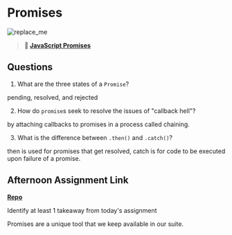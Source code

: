 # Promises

![replace_me](https://codeworks.blob.core.windows.net/public/assets/img/illustrations/placeholder.svg)

> **📖 [JavaScript Promises](https://codeworksacademy.com/fs-student-guide/resources/wk4/02-Promises)**

## Questions

1. What are the three states of a `Promise`?

pending, resolved, and rejected

2. How do `promise`s seek to resolve the issues of "callback hell"?

by attaching callbacks to promises in a process called chaining.

3. What is the difference between `.then()` and `.catch()`?


then is used for promises that get resolved, catch is for code to be executed upon failure of a promise.
## Afternoon Assignment Link

**[Repo](https://github.com/DonlynFGI/GregsListTwo)**

Identify at least 1 takeaway from today's assignment

Promises are a unique tool that we keep available in our suite.